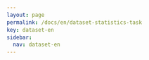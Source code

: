 ```yaml
---
layout: page
permalink: /docs/en/dataset-statistics-task
key: dataset-en
sidebar:
  nav: dataset-en
---
```



<head>
    <style>
        .container {
            display: flex;
            justify-content: space-between; Creates space around items
        }

        .image-with-caption {
            width: 100%;
            margin: auto;
        }

        .image-with-caption img {
            width: 100%;
            height: auto;
        }

        .image-with-caption figcaption {
            text-align: center;
            font-size: 1em;
        }
    </style>
</head>


## Data Statistics of MM-WLAuslan


<figure class="image-with-caption">
    <img src="../assets/images/stat.png">
    <figcaption>Statistics of signers and glosses. (a) Ethnicity and gender distribution. (b) Frequency of polysemous glosses. <br>(c) Distribution of Auslan proficiency. (d) Categories of words.</figcaption>
</figure>
<br>

We select 3,215 commonly used Auslan glosses, corresponding to over 7,900 English words or phrases.
As illustrated in above figure, there are more than 2,000 glosses with multiple meanings, highlighting the contextual variability of sign language similar to natural languages.
Additionally, these terms are finely categorized into 49 groups, including health, education, and others, as shown in above figure(d).
The extensive vocabulary and semantic richness of MM-WLAuslan demonstrate its potential to advance sign language research and applications.

After over 2,500 hours of recording, we capture 282,900 videos by 73 signers.
Specifically, for 3,215 commonly used word-level Auslan glosses, we record every gloss 22 times utilizing 4 different cameras (3215×20×4).
Unlike other datasets, our dataset maintains a consistent number of videos per Auslan gloss, thereby establishing a uniform ISLR dataset.
We split the samples of a gloss into training, validation, and testing sets following a ratio of 6:1:4.

<br>
<figure class="image-with-caption">
    <img src="../assets/images/stat_table.png">
    <figcaption>Key statistics of MM-WLAuslan dataset splits. "BG" and "TP" represent background and temporal, respectively. <br>"OOS" indicates the signers only occur in the test set.</figcaption>
</figure>
<br>

Note that the test set contains 18 signers who do not appear in either the training or validation sets.
Additionally, we further divide the testing set into the STU set, the ITW set, the SYN set, and the TED set in a 1:1:1:1 ratio.
The detailed split statistics are demonstrated in above table.

Moreover, as illustrated in above figure(a), we provide the ethnic and gender distribution of signers in MM-WLAuslan. The signers are categorized into three primary ethnic groups: Caucasian, African, and Asian. The male-to-female ratios are relatively balanced across the different ethnic groups.
The near-equitable gender balance within each ethnic group not only enhances the representativeness of the dataset but also underscores its gender fairness.
Meanwhile, we include a broader range of ethnicities to enhance the inclusivity and representativeness of the dataset further. Thus, this composition ensures that the ISLR models developed from this dataset mitigate biases and offer equitable performance across the diverse Australian population.
Furthermore, we demonstrate the distribution of participants involved in recording, segmented by their proficiency in Auslan. We make concerted efforts to include as many Auslan experts and deaf individuals as possible for the quality of the recordings. Additionally, we recruit many volunteers to further increase the diversity of the singers, and thus, enrich the representativeness of the dataset.

